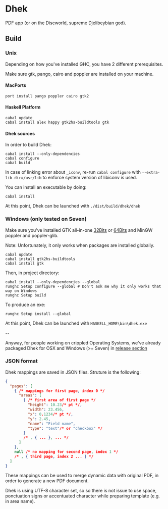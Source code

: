 # Dhek

PDF app (or on the Discworld, supreme Djelibeybian god).

## Build

### Unix
Depending on how you've installed GHC, you have 2 different prerequisites.

Make sure gtk, pango, cairo and poppler are installed on your machine.

#### MacPorts

```
port install pango poppler cairo gtk2
```

#### Haskell Platform

```
cabal update
cabal install alex happy gtk2hs-buildtools gtk
```

#### Dhek sources

In order to build Dhek:

```
cabal install --only-dependencies
cabal configure
cabal build
```

In case of linking error about `_iconv`, re-run `cabal configure` with `--extra-lib-dir=/usr/lib` to enforce system version of libiconv is used.

You can install an executable by doing:

```
cabal install
```

At this point, Dhek can be launched with `./dist/build/dhek/dhek`

### Windows (only tested on Seven)

Make sure you've installed GTK all-in-one [32Bits](http://ftp.gnome.org/pub/gnome/binaries/win32/gtk+/2.24/gtk+-bundle_2.24.10-20120208_win32.zip) or [64Bits](http://ftp.gnome.org/pub/gnome/binaries/win64/gtk+/2.22/gtk+-bundle_2.22.1-20101229_win64.zip) and MinGW poppler and poppler-glib.

Note: Unfortunately, it only works when packages are installed globally.

```
cabal update
cabal install gtk2hs-buildtools
cabal install gtk
```

Then, in project directory:

```
cabal install --only-dependencies --global
runghc Setup configure --global # Don't ask me why it only works that way on Windows
runghc Setup build
```

To produce an exe:

```
runghc Setup install --global
```

At this point, Dhek can be launched with `HASKELL_HOME\bin\dhek.exe`

--

Anyway, for people working on crippled Operating Systems, we've already packaged Dhek for OSX and Windows (>= Seven) in [release section](https://github.com/applicius/dhek/releases)

### JSON format

Dhek mappings are saved in JSON files. Struture is the following:

```json
{
  "pages": [
    { /* mappings for first page, index 0 */
      "areas": [
        { /* first area of first page */
          "height": 10.23/* pt */,
          "width": 23.456,
          "x": 0.1234/* pt */,
          "y": 2.45,
          "name": "Field name",
          "type": "text"/* or "checkbox" */
        }
        /* , { ... }, ... */
      ]
    },
    null /* no mapping for second page, index 1 */
    /* , { third page, index 2 ... } */
  ]
}
```

These mappings can be used to merge dynamic data with original PDF, in order to generate a new PDF document.

Dhek is using UTF-8 character set, so so there is not issue to use space, ponctuation signs or accentuated character while preparing template (e.g. in area name).
